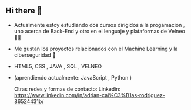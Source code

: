 ## Hi there 👋

- Actualmente estoy estudiando dos cursos dirigidos a la progamación , uno acerca de Back-End y otro en el lenguaje y plataformas de Velneo 👨‍💻
- Me gustan los proyectos relacionados con el Machine Learning y la ciberseguridad 🤖
- HTML5, CSS , JAVA , SQL , VELNEO
- (aprendiendo actualmente: JavaScript , Python )

  Otras redes y formas de contacto:
  Linkedin: https://www.linkedin.com/in/adrian-cai%C3%B1as-rodriguez-86524431b/

<!--
**acr00/acr00** is a ✨ _special_ ✨ repository because its `README.md` (this file) appears on your GitHub profile.

Here are some ideas to get you started:

- 🔭 I’m currently working on ... 
- 🌱 I’m currently learning ...
- 👯 I’m looking to collaborate on ...
- 🤔 I’m looking for help with ...
- 💬 Ask me about ...
- 📫 How to reach me: ...
- 😄 Pronouns: ...
- ⚡ Fun fact: ...
-->
